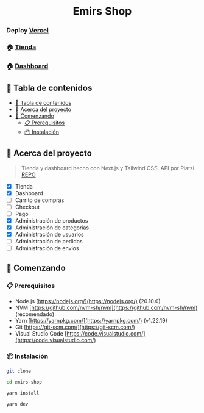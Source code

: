 <h1 align="center">Emirs Shop</h1>

### Deploy [Vercel](https://emirs-shop.vercel.app/)

### 🏠 [Tienda](https://katuhc.com/)

### 🏠 [Dashboard](https://dashboard.katuhc.com/)

## 📝 Tabla de contenidos

- [📝 Tabla de contenidos](#-tabla-de-contenidos)
- [🧐 Acerca del proyecto](#-acerca-del-proyecto)
- [🚀 Comenzando](#-comenzando)
  - [📋 Prerequisitos](#-prerequisitos)
  - [📦 Instalación](#-instalación)

## 🧐 Acerca del proyecto

> Tienda y dashboard hecho con Next.js y Tailwind CSS. API por Platzi [REPO](https://github.com)

- [x] Tienda
- [x] Dashboard
- [ ] Carrito de compras
- [ ] Checkout
- [ ] Pago
- [x] Administración de productos
- [x] Administración de categorías
- [x] Administración de usuarios
- [ ] Administración de pedidos
- [ ] Administración de envíos

## 🚀 Comenzando

### 📋 Prerequisitos

- Node.js [https://nodejs.org/](https://nodejs.org/) (20.10.0)
- NVM [https://github.com/nvm-sh/nvm](https://github.com/nvm-sh/nvm) (recomendado)
- Yarn [https://yarnpkg.com/](https://yarnpkg.com/) (v1.22.19)
- Git [https://git-scm.com/](https://git-scm.com/)
- Visual Studio Code [https://code.visualstudio.com/](https://code.visualstudio.com/)

### 📦 Instalación

```sh
git clone
```

```sh
cd emirs-shop
```

```sh
yarn install
```

```sh
yarn dev
```